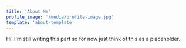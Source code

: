 ```yaml
---
title: 'About Me'
profile_image: '/media/profile-image.jpg'
template: 'about-template'
---
```


Hi! I'm still writing this part so for now just think of this as a placeholder.